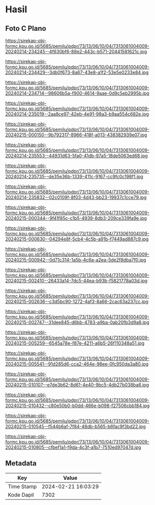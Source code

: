 # Hasil

## Foto C Plano

https://sirekap-obj-formc.kpu.go.id/5685/pemilu/pdpr/73/13/06/10/04/7313061004009-20240214-234245--4f630bf6-88e2-443c-b571-20441581621c.jpg

https://sirekap-obj-formc.kpu.go.id/5685/pemilu/pdpr/73/13/06/10/04/7313061004009-20240214-234429--3db0f673-8a67-43e8-a1f2-53e5e0233e84.jpg

https://sirekap-obj-formc.kpu.go.id/5685/pemilu/pdpr/73/13/06/10/04/7313061004009-20240214-234714--98606b5a-f900-4614-9aae-0d9c5eb2995b.jpg

https://sirekap-obj-formc.kpu.go.id/5685/pemilu/pdpr/73/13/06/10/04/7313061004009-20240214-235019--2aa8ce97-42eb-4e91-98a3-b9aa554c682e.jpg

https://sirekap-obj-formc.kpu.go.id/5685/pemilu/pdpr/73/13/06/10/04/7313061004009-20240215-000150--9b792317-8966-418f-a013-438382939e07.jpg

https://sirekap-obj-formc.kpu.go.id/5685/pemilu/pdpr/73/13/06/10/04/7313061004009-20240214-235553--44931d63-5fa0-41db-97a5-18de5063ed68.jpg

https://sirekap-obj-formc.kpu.go.id/5685/pemilu/pdpr/73/13/06/10/04/7313061004009-20240214-235735--de35e36b-1339-411c-9167-cc9fc0c198f1.jpg

https://sirekap-obj-formc.kpu.go.id/5685/pemilu/pdpr/73/13/06/10/04/7313061004009-20240214-235832--02c0109f-8f03-4d43-bb23-19937c1cce79.jpg

https://sirekap-obj-formc.kpu.go.id/5685/pemilu/pdpr/73/13/06/10/04/7313061004009-20240215-000344--9f41f85c-c1b5-4939-8db3-209ce339fa9e.jpg

https://sirekap-obj-formc.kpu.go.id/5685/pemilu/pdpr/73/13/06/10/04/7313061004009-20240215-000630--04294e8f-5cb4-4c5b-a91b-f7449ad887c9.jpg

https://sirekap-obj-formc.kpu.go.id/5685/pemilu/pdpr/73/13/06/10/04/7313061004009-20240215-000942--0d71c314-1a5b-4c6a-a2ea-5de2f8dba7f0.jpg

https://sirekap-obj-formc.kpu.go.id/5685/pemilu/pdpr/73/13/06/10/04/7313061004009-20240215-002410--26433a14-7dc5-44ea-b93b-f5821778a03d.jpg

https://sirekap-obj-formc.kpu.go.id/5685/pemilu/pdpr/73/13/06/10/04/7313061004009-20240215-002636--c3d5bc90-1272-4af3-8a66-2cac63a237cc.jpg

https://sirekap-obj-formc.kpu.go.id/5685/pemilu/pdpr/73/13/06/10/04/7313061004009-20240215-002747--31dee845-d6bb-4783-a9ba-0ab20fb3d9a8.jpg

https://sirekap-obj-formc.kpu.go.id/5685/pemilu/pdpr/73/13/06/10/04/7313061004009-20240215-005259--6545a78e-f87e-4211-a6b5-26f110348a51.jpg

https://sirekap-obj-formc.kpu.go.id/5685/pemilu/pdpr/73/13/06/10/04/7313061004009-20240215-005541--91d285d6-cca2-464e-98ee-0fc950da3a80.jpg

https://sirekap-obj-formc.kpu.go.id/5685/pemilu/pdpr/73/13/06/10/04/7313061004009-20240215-010107--e7de3b62-8d61-4e40-9bc5-4db27b038ba6.jpg

https://sirekap-obj-formc.kpu.go.id/5685/pemilu/pdpr/73/13/06/10/04/7313061004009-20240215-010432--c80e50b0-b0dd-466e-b098-f27506cbb184.jpg

https://sirekap-obj-formc.kpu.go.id/5685/pemilu/pdpr/73/13/06/10/04/7313061004009-20240215-010545--f544b6af-7f84-48db-b565-b6fac9f3bd22.jpg

https://sirekap-obj-formc.kpu.go.id/5685/pemilu/pdpr/73/13/06/10/04/7313061004009-20240215-010805--cfbef1a1-f9da-4c3f-a1b7-7510ed97047d.jpg


## Metadata

| Key        | Value               |
| ---------- | ------------------- |
| Time Stamp | 2024-02-21 16:03:29 |
| Kode Dapil | 7302                |



